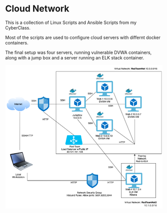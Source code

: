 # Cloud Network
This is a collection of Linux Scripts and Ansible Scripts from my CyberClass.

Most of the scripts are used to configure cloud servers with differnt docker containers.

The final setup was four servers, running vulnerable DVWA containers, along with a jump box and a server running an ELK stack container.

![](./diagrams/Project_I_Cloud_Diagram.png)
